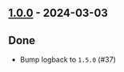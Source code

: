 ## [1.0.0](https://github.com/kevin-lee/logback-scala-interop/issues?q=is%3Aissue+is%3Aclosed+milestone%3Am9) - 2024-03-03

## Done
* Bump logback to `1.5.0` (#37)
